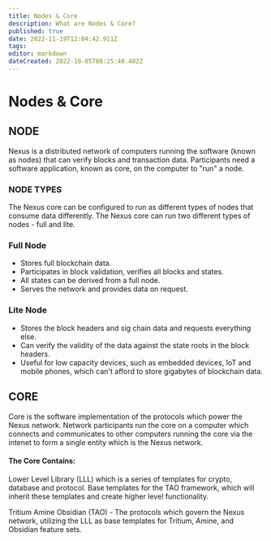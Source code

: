 ```yaml
---
title: Nodes & Core
description: What are Nodes & Core?
published: true
date: 2022-11-19T12:04:42.911Z
tags: 
editor: markdown
dateCreated: 2022-10-05T08:25:40.402Z
---
```


# Nodes & Core

## NODE

Nexus is a distributed network of computers running the software (known as nodes) that can verify blocks and transaction data. Participants need a software application, known as core, on the computer to "run" a node.

### NODE TYPES

The Nexus core can be configured to run as different types of nodes that consume data differently. The Nexus core can run two different types of nodes - full and lite.

### Full Node

* Stores full blockchain data.
* Participates in block validation, verifies all blocks and states.
* All states can be derived from a full node.
* Serves the network and provides data on request.

### Lite Node

* Stores the block headers and sig chain data and requests everything else.
* Can verify the validity of the data against the state roots in the block headers.
* Useful for low capacity devices, such as embedded devices, IoT and mobile phones, which can't afford to store gigabytes of blockchain data.

## CORE <a href="#evm" id="evm"></a>

Core is the software implementation of the protocols which power the Nexus network. Network participants run the core on a computer which connects and communicates to other computers running the core via the intenet to form a single entity which is the Nexus network.

#### The Core Contains:

Lower Level Library (LLL) which is a series of templates for crypto, database and protocol. Base templates for the TAO framework, which will inherit these templates and create higher level functionality.

Tritium Amine Obsidian (TAO) - The protocols which govern the Nexus network, utilizing the LLL as base templates for Tritium, Amine, and Obsidian feature sets.